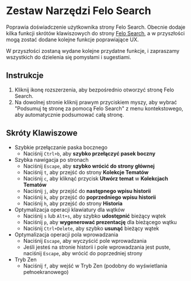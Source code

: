 # Zestaw Narzędzi Felo Search

Poprawia doświadczenie użytkownika strony Felo Search. Obecnie dodaje kilka funkcji skrótów klawiszowych do strony [Felo Search](https://felo.ai), a w przyszłości mogą zostać dodane kolejne funkcje poprawiające UX.

W przyszłości zostaną wydane kolejne przydatne funkcje, i zapraszamy wszystkich do dzielenia się pomysłami i sugestiami.

## Instrukcje

1. Kliknij ikonę rozszerzenia, aby bezpośrednio otworzyć stronę Felo Search.
2. Na dowolnej stronie kliknij prawym przyciskiem myszy, aby wybrać "Podsumuj tę stronę za pomocą Felo Search" z menu kontekstowego, aby automatycznie podsumować całą stronę.

## Skróty Klawiszowe

- Szybkie przełączanie paska bocznego
  - Naciśnij `Ctrl+b`, aby **szybko przełączyć pasek boczny**
- Szybka nawigacja po stronach
  - Naciśnij `Escape`, aby **szybko wrócić do strony głównej**
  - Naciśnij `t`, aby przejść do strony **Kolekcje Tematów**
  - Naciśnij `c`, aby kliknąć przycisk **Utwórz temat** w **Kolekcjach Tematów**
  - Naciśnij `j`, aby przejść do **następnego wpisu historii**
  - Naciśnij `k`, aby przejść do **poprzedniego wpisu historii**
  - Naciśnij `h`, aby przejść do strony **Historia**
- Optymalizacja operacji klawiatury dla wątków
  - Naciśnij `s` lub `Alt+s`, aby szybko **udostępnić** bieżący wątek
  - Naciśnij `p`, aby **wygenerować prezentację** dla bieżącego wątku
  - Naciśnij `Ctrl+Delete`, aby szybko **usunąć** bieżący wątek
- Optymalizacja operacji pola wprowadzania
  - Naciśnij `Escape`, aby wyczyścić pole wprowadzania
  - Jeśli jesteś na stronie historii i pole wprowadzania jest puste, naciśnij `Escape`, aby wrócić do poprzedniej strony
- Tryb Zen
  - Naciśnij `f`, aby wejść w Tryb Zen (podobny do wyświetlania pełnoekranowego)